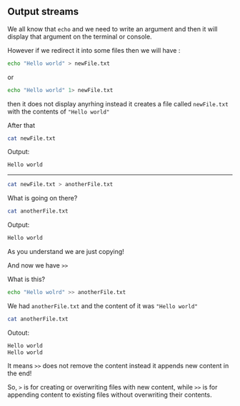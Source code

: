 ## Output streams

We all know that `echo` and we need to write an argument and then it will display that argument on the terminal or console.

However if we redirect it into some files then we will have : 

```bash
echo "Hello world" > newFile.txt
```

or 

```bash
echo "Hello world" 1> newFile.txt
```

then it does not display anyrhing instead it creates a file called `newFile.txt` with the contents of `"Hello world"`

After that 

```bash
cat newFile.txt
```

Output: 

```bash
Hello world
```

- - - - -

```bash
cat newFile.txt > anotherFile.txt
```

What is going on there? 

```bash
cat anotherFile.txt
```

Output: 

```bash
Hello world
```

As you understand we are just copying!

And now we have `>>` 

What is this?

```bash
echo "Hello wolrd" >> anotherFile.txt
```

We had `anotherFile.txt` and the content of it was `"Hello world"`

```bash
cat anotherFile.txt
```

Outout:

```bash
Hello world
Hello world
```

It means `>>` does not remove the content instead it appends new content in the end!

So, `>` is for creating or overwriting files with new content, while `>>` is for appending content to existing files without overwriting their contents.

